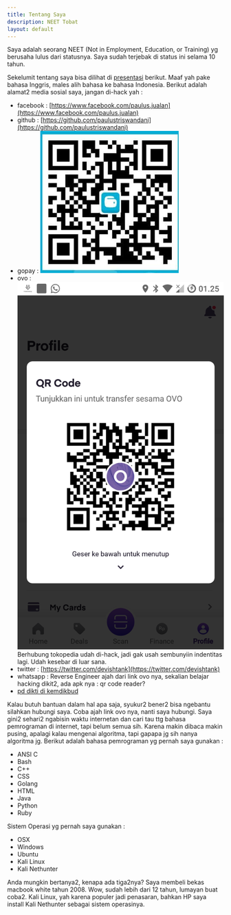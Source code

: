```yaml
---
title: Tentang Saya
description: NEET Tobat
layout: default
---
```


Saya adalah seorang NEET (Not in Employment, Education, or Training) yg berusaha lulus dari statusnya. Saya sudah terjebak di status ini selama 10 tahun.

Sekelumit tentang saya bisa dilihat di [presentasi](http://bit.ly/3b8ItzE) berikut. Maaf yah pake bahasa Inggris, males alih bahasa ke bahasa Indonesia. Berikut adalah alamat2 media sosial saya, jangan di-hack yah :
* facebook : [https://www.facebook.com/paulus.jualan](https://www.facebook.com/paulus.jualan)
* github : [https://github.com/paulustriswandani](https://github.com/paulustriswandani)
* gopay : ![gopay](/assets/images/gopay.jpg)
* ovo : ![ovo](/assets/images/ovo.png)
Berhubung tokopedia udah di-hack, jadi gak usah sembunyiin indentitas lagi. Udah kesebar di luar sana.
* twitter : [https://twitter.com/devishtank](https://twitter.com/devishtank)
* whatsapp : Reverse Engineer ajah dari link ovo nya, sekalian belajar hacking dikit2, ada apk nya : qr code reader?
* [pd dikti di kemdikbud](https://pddikti.kemdikbud.go.id/data_mahasiswa/Rjk1OENCMTktMUYwNC00QTk2LUI4OUQtQ0UzQTNCMkI3RUU4)

Kalau butuh bantuan dalam hal apa saja, syukur2 bener2 bisa ngebantu silahkan hubungi saya. Coba ajah link ovo nya, nanti saya hubungi. Saya gini2 sehari2 ngabisin waktu internetan dan cari tau ttg bahasa pemrograman di internet, tapi belum semua sih. Karena makin dibaca makin pusing, apalagi kalau mengenai algoritma, tapi gapapa jg sih nanya algoritma jg. Berikut adalah bahasa pemrograman yg pernah saya gunakan :
* ANSI C
* Bash
* C++
* CSS
* Golang
* HTML
* Java
* Python
* Ruby

Sistem Operasi yg pernah saya gunakan :
* OSX
* Windows
* Ubuntu
* Kali Linux
* Kali Nethunter

Anda mungkin bertanya2, kenapa ada tiga2nya? Saya membeli bekas macbook white tahun 2008. Wow, sudah lebih dari 12 tahun, lumayan buat coba2. Kali Linux, yah karena populer jadi penasaran, bahkan HP saya install Kali Nethunter sebagai sistem operasinya.